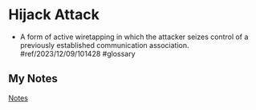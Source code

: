 # Hijack Attack
- A form of active wiretapping in which the attacker seizes control of a previously established communication association. #ref/2023/12/09/101428 #glossary 
## My Notes
[Notes](mynotes/hijack-attack-notes.md)
